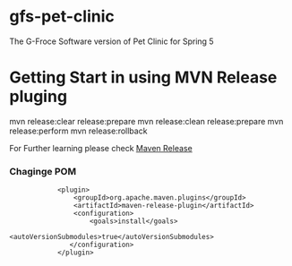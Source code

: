 # gfs-pet-clinic
The G-Froce Software version of Pet Clinic for Spring 5

# Getting Start in using MVN Release pluging
mvn release:clear release:prepare
mvn release:clean  release:prepare
mvn release:perform
mvn release:rollback

For Further learning please check [Maven Release](https://maven.apache.org/guides/mini/guide-releasing.html)

### Chaginge POM
```
            <plugin>
                <groupId>org.apache.maven.plugins</groupId>
                <artifactId>maven-release-plugin</artifactId>
                <configuration>
                    <goals>install</goals>
                    <autoVersionSubmodules>true</autoVersionSubmodules>
               </configuration>
            </plugin>
```
